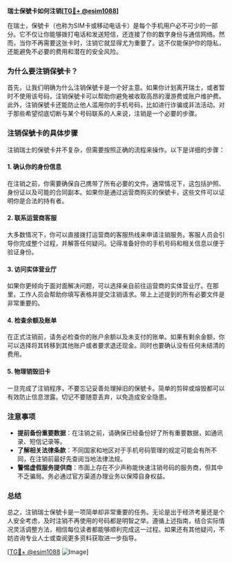 **瑞士保號卡如何注销[[TG💪+ @esim1088](https://t.me/s/esim1088)]**

在瑞士，保號卡（也称为SIM卡或移动电话卡）是每个手机用户必不可少的一部分。它不仅让你能够拨打电话和发送短信，还连接了你的数字身份与通信网络。然而，当你不再需要这张卡时，注销它就显得尤为重要了。这不仅能保护你的隐私，还能避免不必要的费用和潜在的安全风险。

### 为什么要注销保號卡？

首先，让我们明确为什么注销保號卡是一个好主意。如果你计划离开瑞士，或者暂时不使用该号码，注销保號卡可以帮助你避免被收取高昂的漫游费或账户维护费。此外，注销保號卡还能防止他人滥用你的手机号码，比如进行诈骗或非法活动。对于那些希望彻底切断与某个号码联系的人来说，注销是一个必要的步骤。

### 注销保號卡的具体步骤

注销瑞士的保號卡并不复杂，但需要按照正确的流程来操作。以下是详细的步骤：

#### 1. **确认你的身份信息**
在注销之前，你需要确保自己携带了所有必要的文件。通常情况下，这包括护照、身份证以及可能的合同副本。如果你是通过运营商购买的保號卡，这些文件可以证明你是合法的持有者。

#### 2. **联系运营商客服**
大多数情况下，你可以直接拨打运营商的客服热线来申请注销服务。客服人员会引导你完成整个过程，并解答任何疑问。记得准备好你的手机号码和相关信息以便于验证身份。

#### 3. **访问实体营业厅**
如果你更倾向于面对面解决问题，可以选择亲自前往运营商的实体营业厅。在那里，工作人员会帮助你填写表格并提交注销请求。带上上述提到的所有必要文件是非常重要的。

#### 4. **检查余额及账单**
在正式注销前，请务必检查你的账户余额以及未支付的账单。如果有剩余金额，你可以选择将其转移到其他账户或者要求退还现金。同时也要确认没有任何未结清的费用。

#### 5. **物理销毁旧卡**
一旦完成了注销程序，不要忘记妥善处理掉旧的保號卡。简单的剪碎或熔毁都可以有效防止信息泄露。切记不要随意丢弃，以免造成安全隐患。

### 注意事项

- **提前备份重要数据**：在注销之前，请确保已经备份好了所有重要数据，如通讯录、短信记录等。
- **了解相关法律条款**：不同国家和地区对于手机号码管理的规定可能会有所不同，在注销前最好先查阅当地法律法规。
- **警惕虚假服务提供商**：市面上存在不少声称能快速注销号码的服务商，但其中不乏骗局。务必通过官方渠道办理业务以保障自身权益。

### 总结

总之，注销瑞士保號卡是一项简单却非常重要的任务。无论是出于经济考量还是个人安全考虑，及时注销不再使用的号码都是明智之举。遵循上述指南，结合实际情况灵活调整方法，相信每位读者都能够顺利完成这一过程。如果还有其他疑问，不妨咨询专业人士或查阅更多资料获取进一步指导。

[[TG💪+ @esim1088](https://t.me/s/esim1088) ![Image](https://i.postimg.cc/4NQfJmqS/Snipaste-2025-05-13-00-14-12.png)]